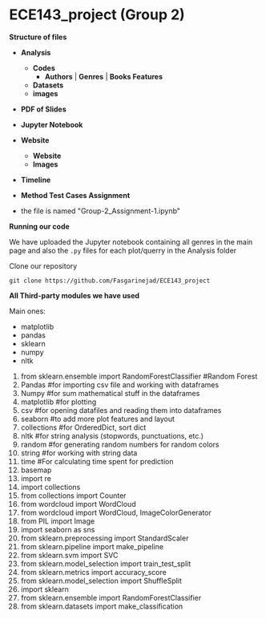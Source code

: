 # ECE143_project (Group 2)

**Structure of files**


- **Analysis**
    - **Codes**
        - **Authors** | **Genres** | **Books Features**
    - **Datasets**
    - **images**
    
- **PDF of Slides**
- **Jupyter Notebook**
- **Website**
    - **Website**
    - **Images**
- **Timeline**
- **Method Test Cases Assignment**
- the file is named "Group-2_Assignment-1.ipynb"


**Running our code**

We have uploaded the Jupyter notebook containing all genres in the main page and also the `.py` files for each plot/querry in the Analysis folder 

Clone our repository 
```
git clone https://github.com/Fasgarinejad/ECE143_project
```


**All Third-party modules we have used**

Main ones:

- matplotlib
- pandas
- sklearn
- numpy
- nltk

1. from sklearn.ensemble import RandomForestClassifier #Random Forest
2. Pandas #for importing csv file and working with dataframes
3. Numpy #for sum mathematical stuff in the dataframes
4. matplotlib #for plotting
5. csv #for opening datafiles and reading them into dataframes
6. seaborn #to add more plot features and layout
7. collections #for OrderedDict, sort dict
8. nltk  #for string analysis (stopwords, punctuations, etc.)
9. random #for generating random numbers for random colors 
10. string #for working with string data
11. time #For calculating time spent for prediction
12. basemap
13. import re
14. import collections
15. from collections import Counter
16. from wordcloud import WordCloud
17. from wordcloud import WordCloud, ImageColorGenerator
18. from PIL import Image
19. import seaborn as sns 
20. from sklearn.preprocessing import StandardScaler
21. from sklearn.pipeline import make_pipeline
22. from sklearn.svm import SVC
23. from sklearn.model_selection import train_test_split
24. from sklearn.metrics import accuracy_score
25. from sklearn.model_selection import ShuffleSplit
26. import sklearn
27. from sklearn.ensemble import RandomForestClassifier
28. from sklearn.datasets import make_classification



